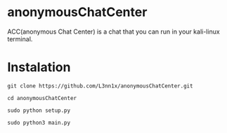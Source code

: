 # anonymousChatCenter
ACC(anonymous Chat Center) is a chat that you can run in your kali-linux terminal.


# Instalation
    git clone https://github.com/L3nn1x/anonymousChatCenter.git
    
    cd anonymousChatCenter
    
    sudo python setup.py
    
    sudo python3 main.py
